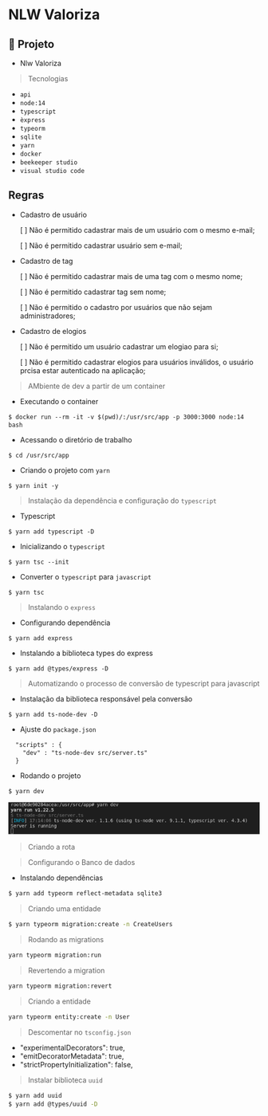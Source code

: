 # NLW Valoriza

## 🌱 Projeto

- Nlw Valoriza

> Tecnologias

- `api`
- `node:14`
- `typescript`
- `èxpress`
- `typeorm`
- `sqlite`
- `yarn`
- `docker`
- `beekeeper studio`
- `visual studio code`

## Regras

- Cadastro de usuário

    [ ] Não é permitido cadastrar mais de um usuário com o mesmo e-mail;

    [ ] Não é permitido cadastrar usuário sem e-mail;


- Cadastro de tag

    [ ] Não é permitido cadastrar mais de uma tag com o mesmo nome;

    [ ] Não é permitido cadastrar tag sem nome;

    [ ] Não é permitido o cadastro por usuários que não sejam administradores;


- Cadastro de elogios

    [ ] Não é permitido um usuário cadastrar um elogiao para si;

    [ ] Não é permitido cadastrar elogios para usuários inválidos, o usuário prcisa estar autenticado na aplicação;


> AMbiente de dev a partir de um container

- Executando o container

```console
$ docker run --rm -it -v $(pwd)/:/usr/src/app -p 3000:3000 node:14 bash
```

- Acessando o diretório de trabalho

```console
$ cd /usr/src/app
```

- Criando o projeto com `yarn`

```console
$ yarn init -y
```

> Instalação da dependência e configuração do `typescript`

- Typescript

```console
$ yarn add typescript -D
```

- Inicializando o `typescript`

```console
$ yarn tsc --init
```

- Converter o `typescript` para `javascript`

```console
$ yarn tsc
```

> Instalando o `express`

- Configurando dependência

```console
$ yarn add express
```

- Instalando a biblioteca types do express

```console
$ yarn add @types/express -D
```

> Automatizando o processo de conversão de typescript para javascript

- Instalação da biblioteca responsável pela conversão

```console
$ yarn add ts-node-dev -D
```

- Ajuste do `package.json`

```console
  "scripts" : {
    "dev" : "ts-node-dev src/server.ts"
  }
```

- Rodando o projeto

```bash
$ yarn dev
```

![](./images/ts-node-dev.png)

> Criando a rota

> Configurando o Banco de dados

- Instalando dependências

```bash
$ yarn add typeorm reflect-metadata sqlite3
```

> Criando uma entidade 
```bash
$ yarn typeorm migration:create -n CreateUsers
```

> Rodando as migrations
```bash
yarn typeorm migration:run
```

> Revertendo a migration
```bash
yarn typeorm migration:revert
```

> Criando a entidade
```bash
yarn typeorm entity:create -n User
```

> Descomentar no `tsconfig.json`

  -  "experimentalDecorators": true,              
  -  "emitDecoratorMetadata": true,               
  -  "strictPropertyInitialization": false,

> Instalar biblioteca `uuid`
```bash
$ yarn add uuid
$ yarn add @types/uuid -D
```



